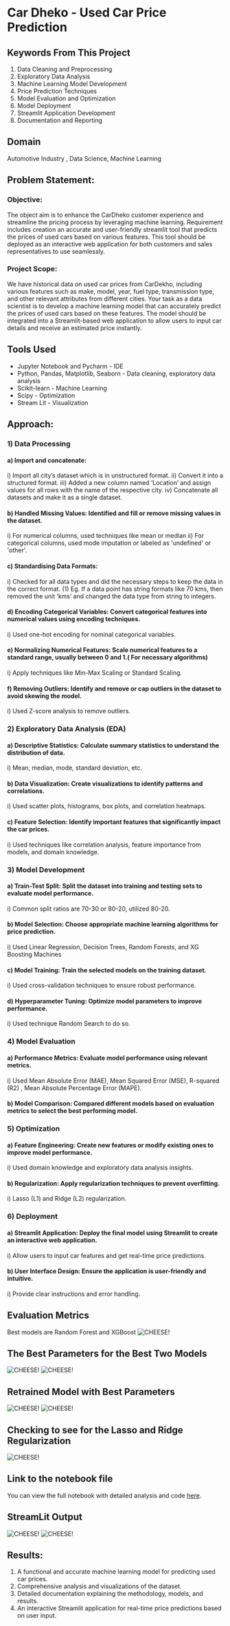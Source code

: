 # Car Dheko - Used Car Price Prediction

## Keywords From This Project
1.	Data Cleaning and Preprocessing
2.	Exploratory Data Analysis
3.	Machine Learning Model Development
4.	Price Prediction Techniques
5.	Model Evaluation and Optimization
6.	Model Deployment
7.	Streamlit Application Development
8.	Documentation and Reporting

## Domain
Automotive Industry , Data Science, Machine Learning

## Problem Statement:

### Objective:
The object aim is to enhance the CarDheko customer experience and streamline the pricing process by leveraging machine learning. Requirement includes creation an accurate and user-friendly streamlit tool that predicts the prices of used cars based on various features. This tool should be deployed as an interactive web application for both customers and sales representatives to use seamlessly.

### Project Scope:
We have historical data on used car prices from CarDekho, including various features such as make, model, year, fuel type, transmission type, and other relevant attributes from different cities. Your task as a data scientist is to develop a machine learning model that can accurately predict the prices of used cars based on these features. The model should be integrated into a Streamlit-based web application to allow users to input car details and receive an estimated price instantly.

## Tools Used

- Jupyter Notebook and Pycharm - IDE
- Python, Pandas, Matplotlib, Seaborn - Data cleaning, exploratory data analysis
- Scikit-learn - Machine Learning
- Scipy - Optimization
- Stream Lit - Visualization 


## Approach:

### 1)	 Data Processing

#### a)	Import and concatenate:
i)	Import all city’s dataset which is in unstructured format.
ii)	Convert it into a  structured format.
iii)	Added a new column named ‘Location’ and assign values for all rows with the name of the respective city.
iv)	Concatenate all datasets and make it as a single dataset.
#### b)	Handled Missing Values: Identified and fill or remove missing values in the dataset.
i)	For numerical columns, used techniques like mean or median
ii)	For categorical columns, used mode imputation or labeled as 'undefined' or 'other'.
#### c)	Standardising Data Formats:
i)	Checked for all data types and did the necessary steps to keep the data in the correct format.
(1)	Eg. If a data point has string formats like 70 kms, then removed the unit ‘kms’ and changed the data type from string to integers.
#### d)	Encoding Categorical Variables: Convert categorical features into numerical values using encoding techniques.
i)	Used one-hot encoding for nominal categorical variables.
#### e)	Normalizing Numerical Features: Scale numerical features to a standard range, usually between 0 and 1.( For necessary algorithms)
i)	Apply techniques like Min-Max Scaling or Standard Scaling.
#### f)	Removing Outliers: Identify and remove or cap outliers in the dataset to avoid skewing the model.
i)	Used Z-score analysis to remove outliers.


### 2)	 Exploratory Data Analysis (EDA)

#### a)	Descriptive Statistics: Calculate summary statistics to understand the distribution of data.
i)	Mean, median, mode, standard deviation, etc.
#### b)	Data Visualization: Create visualizations to identify patterns and correlations.
i)	Used scatter plots, histograms, box plots, and correlation heatmaps.
#### c)	Feature Selection: Identify important features that significantly impact the car prices.
i)	Used techniques like correlation analysis, feature importance from models, and domain knowledge.

### 3)	 Model Development

#### a)	Train-Test Split: Split the dataset into training and testing sets to evaluate model performance.
i)	Common split ratios are 70-30 or 80-20, utilized 80-20.
#### b)	Model Selection: Choose appropriate machine learning algorithms for price prediction.
i)	Used Linear Regression, Decision Trees, Random Forests, and XG Boosting Machines
#### c)	Model Training: Train the selected models on the training dataset.
i)	Used cross-validation techniques to ensure robust performance.
#### d)	Hyperparameter Tuning: Optimize model parameters to improve performance.
i)	Used technique Random Search to do so.

### 4)	 Model Evaluation

#### a)	Performance Metrics: Evaluate model performance using relevant metrics.
i)	Used Mean Absolute Error (MAE), Mean Squared Error (MSE), R-squared (R2) , Mean Absolute Percentage Error (MAPE).
#### b)	Model Comparison: Compared different models based on evaluation metrics to select the best performing model.

### 5)	 Optimization

#### a)	Feature Engineering: Create new features or modify existing ones to improve model performance.
i)	Used domain knowledge and exploratory data analysis insights.
#### b)	Regularization: Apply regularization techniques to prevent overfitting.
i)	Lasso (L1) and Ridge (L2) regularization.

### 6)	 Deployment

#### a)	Streamlit Application: Deploy the final model using Streamlit to create an interactive web application.
i)	Allow users to input car features and get real-time price predictions.
#### b)	User Interface Design: Ensure the application is user-friendly and intuitive.
i)	Provide clear instructions and error handling.


## Evaluation Metrics

Best models are Random Forest and XGBoost
![CHEESE!](EvaluationMetrics.png)

## The Best Parameters for the Best Two Models

![CHEESE!](RandomForestBestParam.png)
![CHEESE!](XGBoostBestParam.png)

## Retrained Model with Best Parameters
![CHEESE!](RandomForestRetrained.png)
![CHEESE!](XGboostRetrained.png)

## Checking to see for the Lasso and Ridge Regularization
![CHEESE!](LassoRidge.png)

## Link to the notebook file
You can view the full notebook with detailed analysis and code [here](./Main.ipynb).

## StreamLit Output 
![CHEESE!](Page1StremLit.png)
![CHEESE!](Page2StreamLit.png)

## Results: 
1.	A functional and accurate machine learning model for predicting used car prices.
2.	Comprehensive analysis and visualizations of the dataset.
3.	Detailed documentation explaining the methodology, models, and results.
4.	An interactive Streamlit application for real-time price predictions based on user input.


